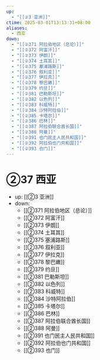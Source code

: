 ```yaml
---
up:
  - "[[②3 亚洲]]"
ctime: 2025-03-01T13:13:31+08:00
aliases:
  - 西亚
down:
  - "[[②371 阿拉伯地区（总论）]]"
  - "[[②372 阿富汗]]"
  - "[[②373 伊朗]]"
  - "[[②374 土耳其]]"
  - "[[②375 塞浦路斯]]"
  - "[[②376 叙利亚]]"
  - "[[②377 伊拉克]]"
  - "[[②378 黎巴嫩]]"
  - "[[②379 约旦]]"
  - "[[②381 巴勒斯坦]]"
  - "[[②382 以色列]]"
  - "[[②383 科威特]]"
  - "[[②384 沙特阿拉伯]]"
  - "[[②385 卡塔尔]]"
  - "[[②386 巴林]]"
  - "[[②387 阿拉伯联合酋长国]]"
  - "[[②388 阿曼]]"
  - "[[②391 也门民主人民共和国]]"
  - "[[②392 阿拉伯也门共和国]]"
  - "[[②393 也门]]"
---
```


# ②37 西亚

- up: [[②3 亚洲]]
- down:	
	- [[②371 阿拉伯地区（总论）]]
	- [[②372 阿富汗]]
	- [[②373 伊朗]]
	- [[②374 土耳其]]
	- [[②375 塞浦路斯]]
	- [[②376 叙利亚]]
	- [[②377 伊拉克]]
	- [[②378 黎巴嫩]]
	- [[②379 约旦]]
	- [[②381 巴勒斯坦]]
	- [[②382 以色列]]
	- [[②383 科威特]]
	- [[②384 沙特阿拉伯]]
	- [[②385 卡塔尔]]
	- [[②386 巴林]]
	- [[②387 阿拉伯联合酋长国]]
	- [[②388 阿曼]]
	- [[②391 也门民主人民共和国]]
	- [[②392 阿拉伯也门共和国]]
	- [[②393 也门]]
	
